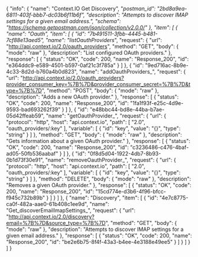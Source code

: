 {
  "info": {
    "name": "Context.IO Get Discovery",
    "_postman_id": "2bd8a9ea-6811-403f-bbb7-dc03b6f11b6f",
    "description": "Attempts to discover IMAP settings for a given email address.",
    "schema": "https://schema.getpostman.com/json/collection/v2.0.0/"
  },
  "item": [
    {
      "name": "Oauth",
      "item": [
        {
          "id": "7b491511-3fbb-4445-b481-7cf88e13aed5",
          "name": "listOauthProviders_",
          "request": {
            "url": "http://api.context.io/2.0/oauth_providers",
            "method": "GET",
            "body": {
              "mode": "raw"
            },
            "description": "List configured OAuth providers."
          },
          "response": [
            {
              "status": "OK",
              "code": 200,
              "name": "Response_200",
              "id": "e364ddc9-e589-4501-b597-0af21c3f785a"
            }
          ]
        },
        {
          "id": "9ed716ac-8b9e-4c33-8d2d-b760a4b0d823",
          "name": "addOauthProviders_",
          "request": {
            "url": "http://api.context.io/2.0/oauth_providers?provider_consumer_key=%7B%7D&provider_consumer_secret=%7B%7D&type=%7B%7D",
            "method": "POST",
            "body": {
              "mode": "raw"
            },
            "description": "Adds a new OAuth provider."
          },
          "response": [
            {
              "status": "OK",
              "code": 200,
              "name": "Response_200",
              "id": "1fa1f93f-e25c-4d9e-9593-bad693262f39"
            }
          ]
        },
        {
          "id": "e48bbc44-bd8e-44ba-b7ae-05d42ffeab59",
          "name": "getOauthProvider_",
          "request": {
            "url": {
              "protocol": "http",
              "host": "api.context.io",
              "path": [
                "2.0",
                "oauth_providers/:key"
              ],
              "variable": [
                {
                  "id": "key",
                  "value": "{}",
                  "type": "string"
                }
              ]
            },
            "method": "GET",
            "body": {
              "mode": "raw"
            },
            "description": "Gets information about a given OAuth provider."
          },
          "response": [
            {
              "status": "OK",
              "code": 200,
              "name": "Response_200",
              "id": "c3236486-c476-4baf-ad05-50fb536aabaf"
            }
          ]
        },
        {
          "id": "0f8d5d04-1922-4db7-8b93-0b1d73f30e91",
          "name": "removeOauthProvider_",
          "request": {
            "url": {
              "protocol": "http",
              "host": "api.context.io",
              "path": [
                "2.0",
                "oauth_providers/:key"
              ],
              "variable": [
                {
                  "id": "key",
                  "value": "{}",
                  "type": "string"
                }
              ]
            },
            "method": "DELETE",
            "body": {
              "mode": "raw"
            },
            "description": "Removes a given OAuth provider."
          },
          "response": [
            {
              "status": "OK",
              "code": 200,
              "name": "Response_200",
              "id": "15cd774e-d3b6-4f96-bfcc-f945c732b89b"
            }
          ]
        }
      ]
    },
    {
      "name": "Discovery",
      "item": [
        {
          "id": "4e7c8775-ca0f-482a-aae0-61b408c1ee9d",
          "name": "Get_discoverEmailImapSettings_",
          "request": {
            "url": "http://api.context.io/2.0/discovery?email=%7B%7D&source_type=%7B%7D",
            "method": "GET",
            "body": {
              "mode": "raw"
            },
            "description": "Attempts to discover IMAP settings for a given email address."
          },
          "response": [
            {
              "status": "OK",
              "code": 200,
              "name": "Response_200",
              "id": "be2e6b75-8f4f-43a3-b4ee-4e3188e49ee5"
            }
          ]
        }
      ]
    }
  ]
}